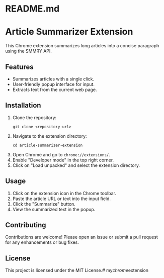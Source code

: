 # README.md

# Article Summarizer Extension

This Chrome extension summarizes long articles into a concise paragraph using the SMMRY API.

## Features

- Summarizes articles with a single click.
- User-friendly popup interface for input.
- Extracts text from the current web page.

## Installation

1. Clone the repository:
   ```
   git clone <repository-url>
   ```
2. Navigate to the extension directory:
   ```
   cd article-summarizer-extension
   ```
3. Open Chrome and go to `chrome://extensions/`.
4. Enable "Developer mode" in the top right corner.
5. Click on "Load unpacked" and select the extension directory.

## Usage

1. Click on the extension icon in the Chrome toolbar.
2. Paste the article URL or text into the input field.
3. Click the "Summarize" button.
4. View the summarized text in the popup.

## Contributing

Contributions are welcome! Please open an issue or submit a pull request for any enhancements or bug fixes.

## License

This project is licensed under the MIT License.#   m y _ c h r o m e _ e x t e n s i o n  
 